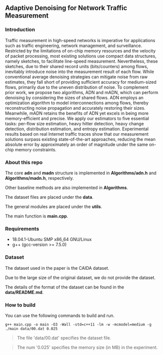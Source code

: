 ## Adaptive Denoising for Network Traffic Measurement

### Introduction

Traffic measurement in high-speed networks is imperative for applications such as traffic engineering, network management, and surveillance. Restricted by the limitations of on-chip memory resources and the velocity of packet processing, most existing solutions use compact data structures, namely sketches, to facilitate line-speed measurement. Nevertheless, these sketches, due to their shared record units (bits/counters) among flows, inevitably introduce noise into the measurement result of each flow. While conventional average denoising strategies can mitigate noise from raw estimates, they fall short of providing sufficient accuracy for medium-sized flows, primarily due to the uneven distribution of noise. To complement prior work, we propose two algorithms, ADN and mADN, which can perform denoising by considering the sizes of shared flows. ADN employs an optimization algorithm to model interconnections among flows, thereby reconstructing noise propagation and accurately restoring their sizes. Meanwhile, mADN retains the benefits of ADN yet excels in being more memory-efficient and precise. We apply our estimators to five essential tasks: per-flow size estimation, heavy hitter detection, heavy change detection, distribution estimation, and entropy estimation. Experimental results based on real Internet traffic traces show that our measurement solutions surpass existing state-of-the-art approaches, reducing the mean absolute error by approximately an order of magnitude under the same on-chip memory constraints.

### About this repo

The core **adn** and **madn** structure is implemented in **Algorithms/adn.h** and **Algorithms/madn.h**, respectively.

Other baseline methods are also implemented in **Algorithms**.

The dataset files are placed under the **data**.

The general modules are placed under the **utils**.

The main function is **main.cpp**.

### Requirements

- 18.04.1-Ubuntu SMP x86_64 GNU/Linux
- g++ (gcc-version >= 7.5.0)

### Dataset

The dataset used in the paper is the CAIDA dataset.

Due to the large size of the original dataset, we do not provide the dataset.

The details of the format of the dataset can be found in the **data/README.md**.

### How to build

You can use the following commands to build and run.

```
g++ main.cpp -o main -O3 -Wall -std=c++11 -lm -w -mcmodel=medium -g
./main data/00.dat 0.025
```

> The file 'data/00.dat' specifies the dataset file.

> The num '0.025' specifies the memory size (in MB) in the experiment.